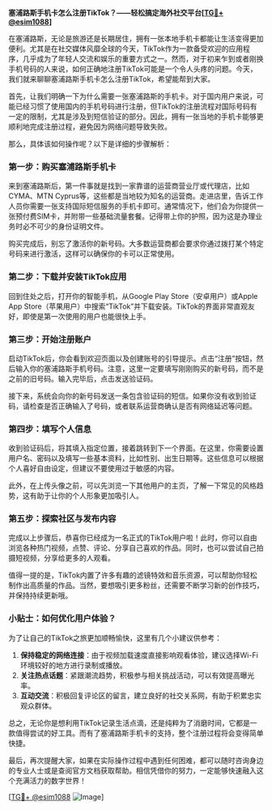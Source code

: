 **塞浦路斯手机卡怎么注册TikTok？——轻松搞定海外社交平台[[TG💪+ @esim1088](https://t.me/s/esim1088)]**

在塞浦路斯，无论是旅游还是长期居住，拥有一张本地手机卡都能让生活变得更加便利。尤其是在社交媒体风靡全球的今天，TikTok作为一款备受欢迎的应用程序，几乎成为了年轻人交流和娱乐的重要方式之一。然而，对于初来乍到或者刚换手机号码的人来说，如何正确地注册TikTok可能是一个令人头疼的问题。今天，我们就来聊聊塞浦路斯手机卡怎么注册TikTok，希望能帮到大家。

首先，让我们明确一下为什么需要一张塞浦路斯的手机卡。对于国内用户来说，可能已经习惯了使用国内的手机号码进行注册，但TikTok的注册流程对国际号码有一定的限制，尤其是涉及到短信验证的部分。因此，拥有一张当地的手机卡能够更顺利地完成注册过程，避免因为网络问题导致失败。

那么，具体该如何操作呢？以下是详细的步骤解析：

### 第一步：购买塞浦路斯手机卡

来到塞浦路斯后，第一件事就是找到一家靠谱的运营商营业厅或代理店，比如CYMA、MTN Cyprus等，这些都是当地较为知名的运营商。走进店里，告诉工作人员你需要一张支持国际短信服务的手机卡即可。通常情况下，他们会为你提供一张预付费SIM卡，并附带一些基础流量套餐。记得带上你的护照，因为这是办理业务时必不可少的身份证明文件。

购买完成后，别忘了激活你的新号码。大多数运营商都会要求你通过拨打某个特定号码来进行激活，这样可以确保你的卡可以正常使用。

### 第二步：下载并安装TikTok应用

回到住处之后，打开你的智能手机，从Google Play Store（安卓用户）或Apple App Store（苹果用户）中搜索“TikTok”并下载安装。TikTok的界面非常直观友好，即使是第一次使用的用户也能很快上手。

### 第三步：开始注册账户

启动TikTok后，你会看到欢迎页面以及创建账号的引导提示。点击“注册”按钮，然后输入你的塞浦路斯手机号码。注意，这里一定要填写刚刚购买的新号码，而不是之前的旧号码。输入完毕后，点击发送验证码。

接下来，系统会向你的新号码发送一条包含验证码的短信。如果你没有收到验证码，请检查是否正确输入了号码，或者联系运营商确认是否有网络延迟等问题。

### 第四步：填写个人信息

收到验证码后，将其填入指定位置，接着跳转到下一个界面。在这里，你需要设置用户名、密码以及填写一些基本资料，比如性别、出生日期等。这些信息可以根据个人喜好自由设定，但建议不要使用过于敏感的内容。

此外，在上传头像之前，可以先浏览一下其他用户的主页，了解一下常见的风格趋势，这有助于让你的个人形象更加吸引人。

### 第五步：探索社区与发布内容

完成以上步骤后，恭喜你已经成为一名正式的TikTok用户啦！此时，你可以自由浏览各种热门视频，点赞、评论、分享自己喜欢的作品。同时，也可以尝试自己拍摄短视频，分享给更多的人观看。

值得一提的是，TikTok内置了许多有趣的滤镜特效和音乐资源，可以帮助你轻松制作出高质量的作品。当然，要想吸引更多粉丝，还需要不断学习新的创作技巧，并保持持续更新哦。

### 小贴士：如何优化用户体验？

为了让自己的TikTok之旅更加顺畅愉快，这里有几个小建议供参考：

1. **保持稳定的网络连接**：由于视频加载速度直接影响观看体验，建议选择Wi-Fi环境较好的地方进行录制或播放。
2. **关注热点话题**：紧跟潮流趋势，积极参与相关挑战活动，可以有效提高曝光率。
3. **互动交流**：积极回复评论区的留言，建立良好的社交关系网，有助于积累忠实观众群体。

总之，无论你是想利用TikTok记录生活点滴，还是纯粹为了消磨时间，它都是一款值得尝试的好工具。而有了塞浦路斯手机卡的支持，整个注册过程将会变得简单快捷。

最后，再次提醒大家，如果在实际操作过程中遇到任何困难，都可以随时咨询身边的专业人士或是查阅官方文档获取帮助。相信凭借你的努力，一定能够快速融入这个充满活力的数字世界！

[[TG💪+ @esim1088](https://t.me/s/esim1088) ![Image](https://i.postimg.cc/4NQfJmqS/Snipaste-2025-05-13-00-14-12.png)]